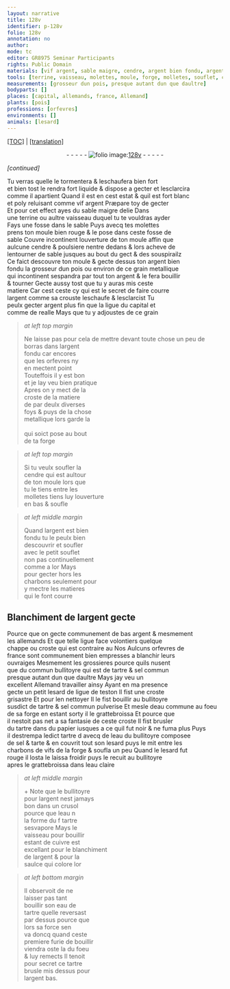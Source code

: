 ```yaml
---
layout: narrative
title: 128v
identifier: p-128v
folio: 128v
annotation: no
author:
mode: tc
editor: GR8975 Seminar Participants
rights: Public Domain
materials: [vif argent, sable maigre, cendre, argent bien fondu, argent, argent plus fin que la ligue du capital et comme de realle, borras, argent fondu, or, charbons, tartre, sel commun, ligue de teston, sel commun pulverise, eau commune, papier, eau du bullitoyre, sel, tarte, eau claire, cuivre, eau de tartre, tartre brusle]
tools: [terrine, vaisseau, molettes, moule, forge, molletes, souflet, commun bullitoyre, bullitoyre, grattebroissa, papier, crusol]
measurements: [grosseur dun pois, presque autant dun que daultre]
bodyparts: []
places: [capital, allemands, france, Allemand]
plants: [pois]
professions: [orfevres]
environments: []
animals: [lesard]
---
```


<p><a href="{{ site.baseurl }}/diplomatic/">[TOC]</a> | <a href="{{ site.baseurl }}/texts/p-128v_tl/" target="_blank">[translation]</a></p><div class="folio" align="center">- - - - - <a href="http://gallica.bnf.fr/ark:/12148/btv1b10500001g/f262.image" target="_blank"><img src="https://cu-mkp.github.io/2017-workshop-edition/assets/photo-icon.png" alt="folio image: " style="display:inline-block; margin-bottom:-3px;"/>128v</a> - - - - - </div>  
 
*[continued]*
  
 Tu verras quelle le tormentera & leschaufera bien fort<br/> et bien tost le rendra fort liquide & dispose a gecter et lesclarcira<br/> co<span class="exp">mm</span>e il apartient Quand il est en cest estat & quil est fort blanc<br/> et poly reluisant co<span class="exp">mm</span>e <span class="m">vif argent</span> Prӕpare toy de gecter<br/> Et pour cet effect ayes du <span class="m">sable maigre</span> delie Dans<br/> une <span class="tl">terrine</span> ou aultre <span class="tl">vaisseau</span> duquel tu te vouldras ayder<br/> Fays une fosse dans le sable Puys avecq tes <span class="tl">molettes</span><br/> prens ton moule bien rouge & le pose dans ceste fosse de<br/> sable Couvre incontinent louverture de ton <span class="tl">moule</span> affin que<br/> aulcune <span class="m">cendre</span> & poulsiere nentre dedans & lors acheve de<br/> lentourner de sable jusques au bout du gect & des souspirailz<br/> Ce faict descouvre ton <span class="tl">moule</span> & gecte dessus ton <span class="m">argent bien<br/> fondu</span> la <span class="ms">grosseur dun <span class="pa">pois</span></span> ou environ de ce grain metallique<br/> qui incontinent sespandra par tout ton <span class="m">argent</span> & le fera bouillir<br/> & tourner Gecte aussy tost que tu y auras mis ceste<br/> matiere Car cest ceste cy qui est le secret de faire courre<br/> l<span class="m">argent</span> comme sa crouste leschaufe & lesclarcist Tu<br/> peulx gecter <span class="m">argent plus fin que la ligue du <span class="pl">capital</span> et<br/> co<span class="exp">mm</span>e de <span class="cn">realle</span></span> Mays que tu y adjoustes de ce grain
 
> *at left top margin*
> 
> 
>   Ne laisse pas pour cela de mettre devant toute chose un peu de <span class="m">borras</span> dans l<span class="m">argent<br/> fondu</span> car encores<br/> que les <span class="pro">orfevres</span> ny<br/> en mectent point<br/> Touteffois il y est bon<br/> et je lay veu bien pratique<br/> Apres on y mect de la<br/> croste de la matiere<br/> de par deulx diverses<br/> foys & puys de la chose<br/> metallique lors garde la<br/> <span class="ill"></span><br/> qui soict pose au bout<br/> de ta <span class="tl">forge</span>
 
> *at left top margin*
> 
> 
>   Si tu veulx soufler la<br/> <span class="m">cendre</span> qui est aultour<br/> de ton <span class="tl">moule</span> lors que<br/> tu le tiens entre les<br/> <span class="tl">molletes</span> tiens luy louverture<br/> en bas & soufle 
 
> *at left middle margin*
> 
> 
>   Quand l<span class="m">argent</span> est bien<br/> fondu tu le peulx bien<br/> descouvrir et soufler<br/> avec le petit <span class="tl">souflet</span><br/> non pas continuellem<span class="exp">ent</span><br/> comme a l<span class="m">or</span> Mays<br/> pour gecter hors les<br/> <span class="m">charbons</span> seulem<span class="exp">ent</span> pour<br/> y mectre les matieres<br/> qui le font courre 
 
 
  

## Blanchiment de l<span class="m">argent</span> gecte

 
 Pource que on gecte communem<span class="exp">ent</span> de bas <span class="m">argent</span> & mesmem<span class="exp">ent</span><br/> les <span class="pl">allemands</span> Et que telle ligue face volontiers quelq<span class="exp">ue</span><br/> chappe ou croste <span class="del">qui est contraire au</span> <span class="del">Nos</span> <span class="add">Aulcuns</span> <span class="pro">orfevres</span> <span class="del">de</span><br/> <span class="del"><span class="pl">france</span></span> sont communem<span class="exp">ent</span> bien empresses a blanchir leurs<br/> ouvraiges Mesmem<span class="exp">ent</span> les grossieres pource quils nusent<br/> que du <span class="tl">commun bullitoyre</span> qui est de <span class="m">tartre</span> & <span class="m">sel commun</span><br/> <span class="ms">presque auta<span class="exp">n</span>t dun que daultre</span> Mays jay veu un<br/> excellent <span class="pl">Allemand</span> travailler ainsy Ayant en ma presence<br/> gecte un petit <span class="al">lesard</span> de <span class="m">ligue de <span class="cn">teston</span></span> Il fist une croste<br/> grisastre Et pour len nettoyer Il le fist bouillir au <span class="tl">bullitoyre</span><br/> susdict de <span class="m">tartre</span> & <span class="m">sel commun <span class="add">pulverise</span></span> <span class="del">Et</span> mesle d<span class="m">eau commune</span> au foeu<br/> de sa <span class="tl">forge</span> en estant sorty il le <span class="tl">grattebroissa</span> Et pource que<br/> il nestoit pas net a sa fantasie de ceste croste Il fist brusler<br/> du <span class="m">tartre</span> <span class="add">dans du <span class="tl"><span class="m">papier</span></span></span> iusques a ce quil fut noir & ne fuma plus Puys<br/> il destrempa ledict <span class="m">tartre</span> <span class="del">d</span> avecq de l<span class="m">eau du <span class="tl">bullitoyre</span></span> co<span class="exp">m</span>posee<br/> de <span class="m">sel</span> & <span class="m">tarte</span> & en couvrit tout son <span class="al">lesard</span> puys le mit entre les<br/> <span class="m">charbons</span> <span class="del">de</span> vifs de la <span class="tl">forge</span> & soufla un peu Quand le <span class="al">lesard</span> fut<br/> rouge il losta le laissa froidir puys le recuit au <span class="tl">bullitoyre</span> <br/> apres le <span class="tl">grattebroissa</span> dans l<span class="m">eau claire</span> 
 
> *at left middle margin*
> 
> 
>   \+ Note que le <span class="tl">bullitoyre</span><br/> pour l<span class="m">argent</span> nest jamays<br/> bon dans un <span class="tl">crusol</span><br/> pource que leau <span class="exp">n</span><br/> la forme du <span class="del">f</span> <span class="m">tartre</span><br/> sesvapore Mays le<br/> <span class="tl">vaisseau</span> pour bouillir<br/> esta<span class="exp">n</span>t de <span class="m">cuivre</span> est<br/> excella<span class="exp">n</span>t pour le blanchim<span class="exp">ent</span><br/> de l<span class="m">argent</span> & pour la<br/> saulce qui colore l<span class="m">or</span> 
 
> *at left bottom margin*
> 
> 
>   Il observoit de ne<br/> laisser pas tant<br/> bouillir son <span class="m">eau de<br/> tartre</span> quelle reversast<br/> par dessus pource que<br/> lors sa force sen<br/> va doncq quand ceste<br/> premiere furie de bouillir<br/> viendra oste la du foeu<br/> & luy remects Il tenoit<br/> pour secret ce <span class="m">tartre<br/> brusle</span> mis dessus pour<br/> l<span class="m">argent</span> bas. 
 
